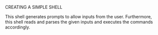 CREATING A SIMPLE SHELL

This shell generates prompts to allow inputs from the user.
Furthermore, this shell reads and parses the given inputs and executes the
commands accordingly.
